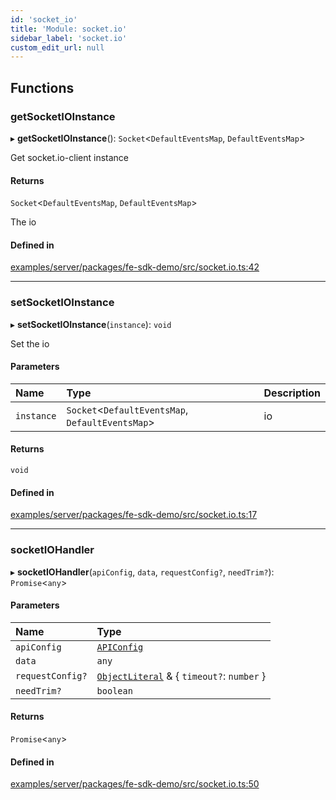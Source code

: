 ```yaml
---
id: 'socket_io'
title: 'Module: socket.io'
sidebar_label: 'socket.io'
custom_edit_url: null
---
```


## Functions

### getSocketIOInstance

▸ **getSocketIOInstance**(): `Socket`<`DefaultEventsMap`, `DefaultEventsMap`\>

Get socket.io-client instance

#### Returns

`Socket`<`DefaultEventsMap`, `DefaultEventsMap`\>

The io

#### Defined in

[examples/server/packages/fe-sdk-demo/src/socket.io.ts:42](https://github.com/jiouiuw/tsdk-monorepo/blob/f48ea35/examples/server/packages/fe-sdk-demo/src/socket.io.ts#L42)

---

### setSocketIOInstance

▸ **setSocketIOInstance**(`instance`): `void`

Set the io

#### Parameters

| Name       | Type                                              | Description |
| :--------- | :------------------------------------------------ | :---------- |
| `instance` | `Socket`<`DefaultEventsMap`, `DefaultEventsMap`\> | io          |

#### Returns

`void`

#### Defined in

[examples/server/packages/fe-sdk-demo/src/socket.io.ts:17](https://github.com/jiouiuw/tsdk-monorepo/blob/f48ea35/examples/server/packages/fe-sdk-demo/src/socket.io.ts#L17)

---

### socketIOHandler

▸ **socketIOHandler**(`apiConfig`, `data`, `requestConfig?`, `needTrim?`): `Promise`<`any`\>

#### Parameters

| Name             | Type                                                                                           |
| :--------------- | :--------------------------------------------------------------------------------------------- |
| `apiConfig`      | [`APIConfig`](../interfaces/shared_tsdk_types.APIConfig.md)                                    |
| `data`           | `any`                                                                                          |
| `requestConfig?` | [`ObjectLiteral`](../interfaces/shared_tsdk_types.ObjectLiteral.md) & { `timeout?`: `number` } |
| `needTrim?`      | `boolean`                                                                                      |

#### Returns

`Promise`<`any`\>

#### Defined in

[examples/server/packages/fe-sdk-demo/src/socket.io.ts:50](https://github.com/jiouiuw/tsdk-monorepo/blob/f48ea35/examples/server/packages/fe-sdk-demo/src/socket.io.ts#L50)
